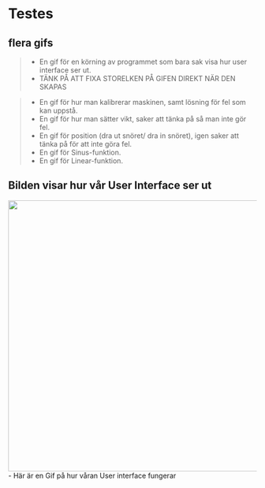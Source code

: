 # Testes

## flera gifs
> - En gif för en körning av programmet som bara sak visa hur user interface ser ut.
> - TÄNK PÅ ATT FIXA STORELKEN PÅ GIFEN DIREKT NÄR DEN SKAPAS 

> - En gif för hur man kalibrerar maskinen, samt lösning för fel som kan uppstå.
> - En gif för hur man sätter vikt, saker att tänka på så man inte gör fel.
> - En gif för position (dra ut snöret/ dra in snöret), igen saker att tänka på för att inte göra fel.
> - En gif för Sinus-funktion.
> - En gif för Linear-funktion.

## Bilden visar hur vår User Interface ser ut
<p float="display: flex; align-items: flex-start;">
  <img src="https://raw.githubusercontent.com/HugoPersson01/Project-Course-2-KTH-Digital-Training-Equipment/main/pictures/test2.gif" width="550" />
  <span style = "margin-left": 20 xp;"> 
    - Här är en Gif på hur våran User interface fungerar
  </span>
</p>


